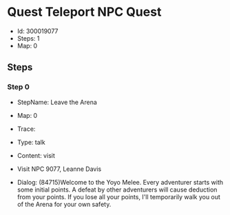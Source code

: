 # Quest Teleport NPC Quest

- Id: 300019077
- Steps: 1
- Map: 0

## Steps

### Step 0
- StepName:  Leave the Arena
- Map:  0
- Trace:  
- Type:  talk
- Content:  visit
- Visit NPC 9077, Leanne Davis

- Dialog: (84715)Welcome to the Yoyo Melee. Every adventurer starts with some initial points. A defeat by other adventurers will cause deduction from your points. If you lose all your points, I'll temporarily walk you out of the Arena for your own safety.


